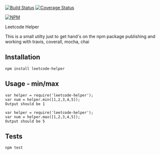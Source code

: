 [![Build Status](https://travis-ci.org/vtkrishn/leetcode-helper.svg?branch=master)](https://travis-ci.org/vtkrishn/leetcode-helper) [![Coverage Status](https://coveralls.io/repos/github/vtkrishn/leetcode-helper/badge.svg?branch=master)](https://coveralls.io/github/vtkrishn/leetcode-helper?branch=master)

[![NPM](https://nodei.co/npm/leetcode-helper.png)](https://nodei.co/npm/leetcode-helper/)

Leetcode Helper

This is a small utilty just to get hand's on the npm package publishing and working with travis, coverall, mocha, chai

## Installation

  `npm install leetcode-helper`

## Usage - min/max

    var helper = require('leetcode-helper');
    var num = helper.min([1,2,3,4,5]);
    Output should be 1

    var helper = require('leetcode-helper');
    var num = helper.max([1,2,3,4,5]);
    Output should be 5

## Tests

  `npm test`
